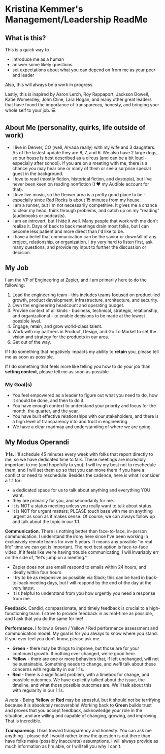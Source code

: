 # Kristina Kemmer's Management/Leadership ReadMe

## What is this?
This is a quick way to
* introduce me as a human
* answer some likely questions
* set expectations about what you can depend on from me as your peer and leader
     
Also, this will always be a work in progress.

Lastly, this is inspired by Aaron Lerch, Roy Rappaport, Jackson Dowell, Katie Womersley, John Cline, Lara Hogan, and many other great leaders that have found the importance of transparency, honesty, and bringing your whole self to your job. :computer:

## About Me (personality, quirks, life outside of work)
* I live in Denver, CO (well, Arvada really) with my wife and 3 daughters. As of the lastest update they are 8, 7, and 6. We also have 2 large dogs, so our house is best described as a circus (and can be a bit loud - especially after school). If you are on a meeting with me, there is a chance you may hear one or many of them or see a surprise special guest in the background.
* I love to read (mostly fiction, historical fiction, and dystopia), but I've never been keen on reading nonfiction (I :heart: my Audible account for that).
* I love live music, so the Denver area is a pretty good place to be - especially since [Red Rocks](https://www.redrocksonline.com/concerts-events) is about 15 minutes from my house.
* I am a runner, but I'm not necessarily competitive. It gives me a chance to clear my head, think through problems, and catch up on my "reading" (audiobooks or podcasts).
* I am an introvert, but I hide it well. Many people that work with me don't realize it. Days of back to back meetings drain most folks, but I can become less patient and more direct than I'd like to be.
* I have a belief that communication can be the savior or downfall of any project, relationship, or organization. I try very hard to listen first, ask many questions, and provide my input to further the discussion or decision.

## My Job
I am the VP of Engineering at [Zapier](https://zapier.com/), and I am primarily here to do the following:
1. Lead the engineering team - this includes teams focused on product-led growth, product development, infrastructure, architecture, and security. 
2. Own the engineering headcount and operating budget.
3. Provide context of all kinds - business, technical, strategic, relationship, and organizational - to enable decisions to be made at the lowest possible level.
4. Engage, retain, and grow world-class talent.
5. Work with my partners in Product, Design, and Go To Market to set the vision and strategy for the products in our area.
6. Get out of the way.

If I do something that negatively impacts my ability to **retain** you, please tell me as soon as possible.

If I do something that feels more like telling you how to do your job than **setting context**, please tell me as soon as possible.

### My Goal(s)
* You feel empowered as a leader to figure out what you need to do, how it should be done, and then to do it.
* You have enough context to understand your priority and focus for the month, the quarter, and the year. 
* You have built effective relationships with our stakeholders, and there is a high level of transparency into and trust in engineering.
* We have a clear roadmap and understanding of where we are going.

## My Modus Operandi
**1:1s.** I'll schedule 45 minutes every week with folks that report directly to me, so we have dedicated time to talk. These meetings are incredibly important to me (and hopefully to you); I will try my best not to reschedule them, and I will set them up so that you can move them if you have a conflict or need to reschedule. Besides the cadence, here is what I consider a 1:1 for:

* a dedicated space for us to talk about anything and everything YOU want.
* they are primarily for you, and secondarily for me.
* it is NOT a status meeting unless you really want to talk about status.
* it is NOT for urgent matters; PLEASE touch base with me on anything urgent as soon as it makes sense. Of course, we can always follow up and talk about the topic in our 1:1.

**Communication.** There is nothing better than face-to-face, in-person communication. I understand the irony here since I've been working in exclusively remote teams for over 5 years. It means any possible "in real life" time we can get is important. The next best option is face-to-face video. If it feels like we’re having trouble communicating, I will invariably err on the side of, “let’s jump on a meeting."
* Zapier does not use emailI respond to emails within 24 hours, and ideally within four hours.
* I try to be as responsive as possible via Slack; this can be hard in back-to-back meeting days, but I will respond by the end of the day at the very latest. 
* It is helpful to understand from you how urgently you need a response from me.

**Feedback.** Candid, compassionate, and timely feedback is crucial to a high-functioning team. I strive to provide feedback in as real-time as possible, and I ask that you do the same for me!

**Performance.** I follow a Green / Yellow / Red performance assessment and communication model. My goal is for you always to know where you stand. If you ever feel you don’t know, please ask me.
* **Green** - there may be things to improve, but those are for your continued growth. If nothing ever changed, we're good here.
* **Yellow** - there are one or more behaviors that, if left unchanged, will not be sustainable. Something needs to change, and we'll talk about these concerns with regularity in our 1:1s.
* **Red** - there is a significant problem, with a timebox for change, and possible outcomes. We have explicitly talked about the issue, the timeline, and what those possible outcomes are. We'll talk about this with regularity in our 1:1s.

*A note* - Being **Yellow** or **Red** may be stressful, but it should not be terrifying because it is absolutely recoverable! Working back to **Green** builds trust and proves that you accept feedback, acknowledge your role in the situation, and are willing and capable of changing, growing, and improving. That is incredible.

**Transparency.** I bias toward transparency and honesty. You can ask me anything - please do! I would rather know the question is out there than have folks make (possibly inaccurate) assumptions.  I will always provide as much information as I'm able, or I will tell you why I can't. 
